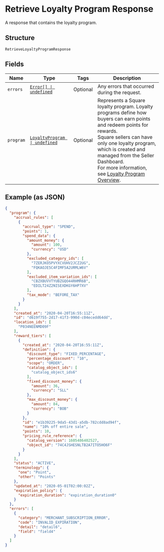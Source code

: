 <!-- Optimized: 2025-10-06 -->
<!-- RPM: 1.6.2.1.1.6.2.1_retrieve-loyalty-program-response_20251006 -->
<!-- Session: E2E RPM DNA Application -->
<!-- AOM: RND (Reggie & Dro) -->
<!-- COI: TECHNOLOGY -->
<!-- RPM: HIGH -->
<!-- ACTION: BUILD -->


# Retrieve Loyalty Program Response

A response that contains the loyalty program.

## Structure

`RetrieveLoyaltyProgramResponse`

## Fields

| Name | Type | Tags | Description |
|  --- | --- | --- | --- |
| `errors` | [`Error[] \| undefined`](../../doc/models/error.md) | Optional | Any errors that occurred during the request. |
| `program` | [`LoyaltyProgram \| undefined`](../../doc/models/loyalty-program.md) | Optional | Represents a Square loyalty program. Loyalty programs define how buyers can earn points and redeem points for rewards.<br>Square sellers can have only one loyalty program, which is created and managed from the Seller Dashboard.<br>For more information, see [Loyalty Program Overview](https://developer.squareup.com/docs/loyalty/overview). |

## Example (as JSON)

```json
{
  "program": {
    "accrual_rules": [
      {
        "accrual_type": "SPEND",
        "points": 1,
        "spend_data": {
          "amount_money": {
            "amount": 100,
            "currency": "USD"
          },
          "excluded_category_ids": [
            "7ZERJKO5PVYXCVUHV2JCZ2UG",
            "FQKAOJE5C4FIMF5A2URMLW6V"
          ],
          "excluded_item_variation_ids": [
            "CBZXBUVVTYUBZGQO44RHMR6B",
            "EDILT24Z2NISEXDKGY6HP7XV"
          ],
          "tax_mode": "BEFORE_TAX"
        }
      }
    ],
    "created_at": "2020-04-20T16:55:11Z",
    "id": "d619f755-2d17-41f3-990d-c04ecedd64dd",
    "location_ids": [
      "P034NEENMD09F"
    ],
    "reward_tiers": [
      {
        "created_at": "2020-04-20T16:55:11Z",
        "definition": {
          "discount_type": "FIXED_PERCENTAGE",
          "percentage_discount": "10",
          "scope": "ORDER",
          "catalog_object_ids": [
            "catalog_object_ids6"
          ],
          "fixed_discount_money": {
            "amount": 36,
            "currency": "SLL"
          },
          "max_discount_money": {
            "amount": 84,
            "currency": "BOB"
          }
        },
        "id": "e1b39225-9da5-43d1-a5db-782cdd8ad94f",
        "name": "10% off entire sale",
        "points": 10,
        "pricing_rule_reference": {
          "catalog_version": 1605486402527,
          "object_id": "74C4JSHESNLTB2A7ITO5HO6F"
        }
      }
    ],
    "status": "ACTIVE",
    "terminology": {
      "one": "Point",
      "other": "Points"
    },
    "updated_at": "2020-05-01T02:00:02Z",
    "expiration_policy": {
      "expiration_duration": "expiration_duration0"
    }
  },
  "errors": [
    {
      "category": "MERCHANT_SUBSCRIPTION_ERROR",
      "code": "INVALID_EXPIRATION",
      "detail": "detail6",
      "field": "field4"
    }
  ]
}
```

